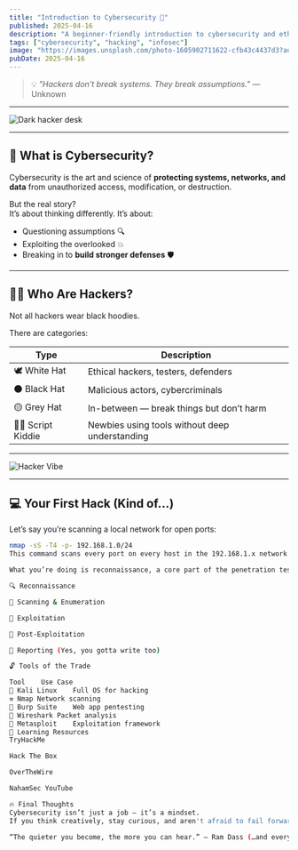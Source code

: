 ```yaml
---
title: "Introduction to Cybersecurity 🔐"
published: 2025-04-16
description: "A beginner-friendly introduction to cybersecurity and ethical hacking."
tags: ["cybersecurity", "hacking", "infosec"]
image: "https://images.unsplash.com/photo-1605902711622-cfb43c4437d3?auto=format&fit=crop&w=1350&q=80"
pubDate: 2025-04-16
---
```


> 💡 _"Hackers don't break systems. They break assumptions."_ — Unknown

---

![Dark hacker desk](https://images.unsplash.com/photo-1614064641938-cf4f3f3e28ec?auto=format&fit=crop&w=1350&q=80)

---

## 🧠 What is Cybersecurity?

Cybersecurity is the art and science of **protecting systems, networks, and data** from unauthorized access, modification, or destruction.

But the real story?  
It’s about thinking differently. It’s about:

- Questioning assumptions 🔍  
- Exploiting the overlooked 💥  
- Breaking in to **build stronger defenses** 🛡️  

---

## 👨‍💻 Who Are Hackers?

Not all hackers wear black hoodies.

There are categories:

| Type            | Description                                 |
|-----------------|---------------------------------------------|
| 🕊️ White Hat    | Ethical hackers, testers, defenders          |
| ⚫ Black Hat    | Malicious actors, cybercriminals             |
| 🟡 Grey Hat     | In-between — break things but don’t harm     |
| 🏴‍☠️ Script Kiddie | Newbies using tools without deep understanding |

---

![Hacker Vibe](https://images.unsplash.com/photo-1605902711622-cfb43c4437d3?auto=format&fit=crop&w=1350&q=80)

---

## 💻 Your First Hack (Kind of...)

Let’s say you’re scanning a local network for open ports:

```bash
nmap -sS -T4 -p- 192.168.1.0/24
This command scans every port on every host in the 192.168.1.x network using a stealth SYN scan.

What you’re doing is reconnaissance, a core part of the penetration testing lifecycle:

🔍 Reconnaissance

🔧 Scanning & Enumeration

🚪 Exploitation

🧹 Post-Exploitation

📑 Reporting (Yes, you gotta write too)

🔓 Tools of the Trade

Tool	Use Case
🧰 Kali Linux	Full OS for hacking
⚒️ Nmap	Network scanning
🧬 Burp Suite	Web app pentesting
🧼 Wireshark	Packet analysis
🔐 Metasploit	Exploitation framework
🧪 Learning Resources
TryHackMe

Hack The Box

OverTheWire

NahamSec YouTube

🔥 Final Thoughts
Cybersecurity isn’t just a job — it’s a mindset.
If you think creatively, stay curious, and aren't afraid to fail forward, you'll thrive in this field.

“The quieter you become, the more you can hear.” — Ram Dass (…and every OSINT ninja ever)

